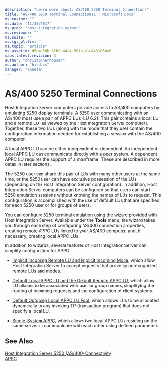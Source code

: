 ```yaml
---
description: "Learn more about: AS/400 5250 Terminal Connections"
title: "AS-400 5250 Terminal Connections1 | Microsoft Docs"
ms.custom: ""
ms.date: "11/30/2017"
ms.prod: "host-integration-server"
ms.reviewer: ""
ms.suite: ""
ms.tgt_pltfrm: ""
ms.topic: "article"
ms.assetid: d5d4c58b-8fb9-44c4-991e-41c4431864e6
caps.latest.revision: 3
author: "christopherhouser"
ms.author: "hisdocs"
manager: "anneta"
---
```

# AS/400 5250 Terminal Connections
Host Integration Server computers provide access to AS/400 computers by emulating 5250 display terminals. A 5250 user communicating with an AS/400 must use a pair of APPC LUs (LU 6.2). This pair contains a local LU and a remote LU (as viewed by the Host Integration Server computer). Together, these two LUs (along with the mode that they use) contain the configuration information needed for establishing a session with the AS/400 computer.  
  
 A local APPC LU can be either independent or dependent. An independent local APPC LU can communicate directly with a peer system. A dependent APPC LU requires the support of a mainframe. These are described in more detail in later sections.  
  
 The 5250 user can share this pair of LUs with many other users at the same time, or the 5250 user can have exclusive possession of the LUs (depending on the Host Integration Server configuration). In addition, Host Integration Server computers can be configured so that users can start 5250 emulation sessions without knowing the names of LUs to request. This configuration is accomplished with the use of default LUs that are specified for each 5250 user or for groups of users.  
  
 You can configure 5250 terminal emulation using the wizard provided with Host Integration Server. Available under the **Tools** menu, the wizard takes you through each step of configuring AS/400 connection properties, creating remote APPC LUs linked to your AS/400 computer, and, if necessary, creating local APPC LUs.  
  
 In addition to wizards, several features of Host Integration Server can simplify configuration for APPC:  
  
-   [Implicit Incoming Remote LU and Implicit Incoming Mode](../core/implicit-incoming-remote-lu-and-implicit-incoming-mode1.md), which allow Host Integration Server to accept requests that arrive by unrecognized remote LUs and modes.  
  
-   [Default Local APPC LU and the Default Remote APPC LU](../core/default-local-appc-lu-and-the-default-remote-appc-lu1.md), which allow LU aliases to be associated with user or group names, simplifying the routing of incoming requests and the configuration of client systems.  
  
-   [Default Outgoing Local APPC LU Pool](../core/default-outgoing-local-appc-lu-pool1.md), which allows LUs to be allocated dynamically to any invoking TP (transaction program) that does not specify a local LU.  
  
-   [Single-System APPC](../core/single-system-appc2.md), which allows two local APPC LUs residing on the same server to communicate with each other using defined parameters.  
  
## See Also  
 [Host Integration Server 5250 (AS/400) Connectivity](../core/host-integration-server-5250-as-400-connectivity1.md)   
 [APPC](../core/appc1.md)
